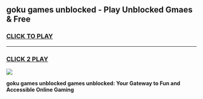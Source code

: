 
## goku games unblocked - Play Unblocked Gmaes & Free
<h3>
<a href="https://premium.freeplayer.one?title=goku_games_unblocked&ref=20F">CLICK TO PLAY</a></h3>
<hr>

<h3>
<a href="https://premium.freeplayer.one?title=goku_games_unblocked&ref=20F">CLICK 2 PLAY</a>
  
</h3>

<a href="https://premium.freeplayer.one?title=goku_games_unblocked&ref=20F/"><img src="https://clearcache.store/games.png"></a>


**goku games unblocked games unblocked: Your Gateway to Fun and Accessible Online Gaming**
